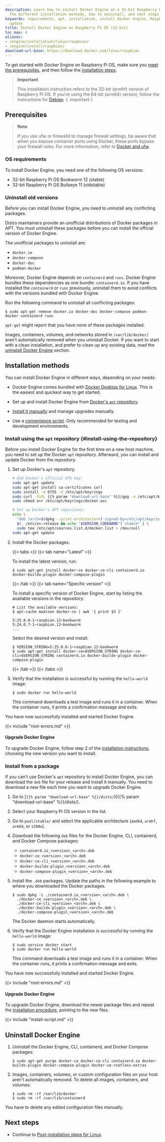 ```yaml
---
description: Learn how to install Docker Engine on a 32-bit Raspberry Pi OS system. These instructions cover
  the different installation methods, how to uninstall, and next steps.
keywords: requirements, apt, installation, install docker engine, Raspberry Pi OS, install, uninstall, upgrade,
  update
title: Install Docker Engine on Raspberry Pi OS (32-bit)
toc_max: 4
aliases:
- /engine/installation/linux/raspbian/
- /engine/install/raspbian/
download-url-base: https://download.docker.com/linux/raspbian
---
```


To get started with Docker Engine on Raspberry Pi OS, make sure you
[meet the prerequisites](#prerequisites), and then follow the
[installation steps](#installation-methods).

> **Important**
>
> This installation instruction refers to the 32-bit (armhf) version of
> Raspberry Pi OS. If you're using the 64-bit (arm64) version, follow the
> instructions for [Debian](debian.md).
{ .important }

## Prerequisites

> **Note**
>
> If you use ufw or firewalld to manage firewall settings, be aware that
> when you expose container ports using Docker, these ports bypass your
> firewall rules. For more information, refer to
> [Docker and ufw](../../network/packet-filtering-firewalls.md#docker-and-ufw).

### OS requirements

To install Docker Engine, you need one of the following OS versions:

- 32-bit Raspberry Pi OS Bookworm 12 (stable)
- 32-bit Raspberry Pi OS Bullseye 11 (oldstable)

### Uninstall old versions

Before you can install Docker Engine, you need to uninstall any conflicting packages.

Distro maintainers provide an unofficial distributions of Docker packages in
APT. You must uninstall these packages before you can install the official
version of Docker Engine.

The unofficial packages to uninstall are:

- `docker.io`
- `docker-compose`
- `docker-doc`
- `podman-docker`

Moreover, Docker Engine depends on `containerd` and `runc`. Docker Engine
bundles these dependencies as one bundle: `containerd.io`. If you have
installed the `containerd` or `runc` previously, uninstall them to avoid
conflicts with the versions bundled with Docker Engine.

Run the following command to uninstall all conflicting packages:

```console
$ sudo apt-get remove docker.io docker-doc docker-compose podman-docker containerd runc
```

`apt-get` might report that you have none of these packages installed.

Images, containers, volumes, and networks stored in `/var/lib/docker/` aren't
automatically removed when you uninstall Docker. If you want to start with a
clean installation, and prefer to clean up any existing data, read the
[uninstall Docker Engine](#uninstall-docker-engine) section.

## Installation methods

You can install Docker Engine in different ways, depending on your needs:

- Docker Engine comes bundled with
  [Docker Desktop for Linux](../../desktop/install/linux-install.md). This is
  the easiest and quickest way to get started.

- Set up and install Docker Engine from
  [Docker's `apt` repository](#install-using-the-repository).

- [Install it manually](#install-from-a-package) and manage upgrades manually.

- Use a [convenience script](#install-using-the-convenience-script). Only
  recommended for testing and development environments.

### Install using the `apt` repository {#install-using-the-repository}

Before you install Docker Engine for the first time on a new host machine, you
need to set up the Docker `apt` repository. Afterward, you can install and update
Docker from the repository.

1. Set up Docker's `apt` repository.

   ```bash
   # Add Docker's official GPG key:
   sudo apt-get update
   sudo apt-get install ca-certificates curl
   sudo install -m 0755 -d /etc/apt/keyrings
   sudo curl -fsSL {{% param "download-url-base" %}}/gpg -o /etc/apt/keyrings/docker.asc
   sudo chmod a+r /etc/apt/keyrings/docker.asc

   # Set up Docker's APT repository:
   echo \
     "deb [arch=$(dpkg --print-architecture) signed-by=/etc/apt/keyrings/docker.asc] {{% param "download-url-base" %}} \
     $(. /etc/os-release && echo "$VERSION_CODENAME") stable" | \
     sudo tee /etc/apt/sources.list.d/docker.list > /dev/null
   sudo apt-get update
   ```

2. Install the Docker packages.

   {{< tabs >}}
   {{< tab name="Latest" >}}

   To install the latest version, run:

   ```console
   $ sudo apt-get install docker-ce docker-ce-cli containerd.io docker-buildx-plugin docker-compose-plugin
   ```
  
   {{< /tab >}}
   {{< tab name="Specific version" >}}
  
   To install a specific version of Docker Engine, start by listing the
   available versions in the repository:

   ```console
   # List the available versions:
   $ apt-cache madison docker-ce | awk '{ print $3 }'

   5:25.0.0-1~raspbian.12~bookworm
   5:24.0.7-1~raspbian.12~bookworm
   ...
   ```

   Select the desired version and install:

   ```console
   $ VERSION_STRING=5:25.0.0-1~raspbian.12~bookworm
   $ sudo apt-get install docker-ce=$VERSION_STRING docker-ce-cli=$VERSION_STRING containerd.io docker-buildx-plugin docker-compose-plugin
   ```

   {{< /tab >}}
   {{< /tabs >}}

3. Verify that the installation is successful by running the `hello-world`
   image:

   ```console
   $ sudo docker run hello-world
   ```

   This command downloads a test image and runs it in a container. When the
   container runs, it prints a confirmation message and exits.

You have now successfully installed and started Docker Engine.

{{< include "root-errors.md" >}}

#### Upgrade Docker Engine

To upgrade Docker Engine, follow step 2 of the
[installation instructions](#install-using-the-repository),
choosing the new version you want to install.

### Install from a package

If you can't use Docker's `apt` repository to install Docker Engine, you can
download the `deb` file for your release and install it manually. You need to
download a new file each time you want to upgrade Docker Engine.

<!-- markdownlint-disable-next-line -->
1. Go to [`{{% param "download-url-base" %}}/dists/`]({{% param "download-url-base" %}}/dists/).

2. Select your Raspberry Pi OS version in the list.

3. Go to `pool/stable/` and select the applicable architecture (`amd64`,
   `armhf`, `arm64`, or `s390x`).

4. Download the following `deb` files for the Docker Engine, CLI, containerd,
   and Docker Compose packages:

   - `containerd.io_<version>_<arch>.deb`
   - `docker-ce_<version>_<arch>.deb`
   - `docker-ce-cli_<version>_<arch>.deb`
   - `docker-buildx-plugin_<version>_<arch>.deb`
   - `docker-compose-plugin_<version>_<arch>.deb`

5. Install the `.deb` packages. Update the paths in the following example to
   where you downloaded the Docker packages.

   ```console
   $ sudo dpkg -i ./containerd.io_<version>_<arch>.deb \
     ./docker-ce_<version>_<arch>.deb \
     ./docker-ce-cli_<version>_<arch>.deb \
     ./docker-buildx-plugin_<version>_<arch>.deb \
     ./docker-compose-plugin_<version>_<arch>.deb
   ```

   The Docker daemon starts automatically.

6. Verify that the Docker Engine installation is successful by running the
   `hello-world` image:

   ```console
   $ sudo service docker start
   $ sudo docker run hello-world
   ```

   This command downloads a test image and runs it in a container. When the
   container runs, it prints a confirmation message and exits.

You have now successfully installed and started Docker Engine.

{{< include "root-errors.md" >}}

#### Upgrade Docker Engine

To upgrade Docker Engine, download the newer package files and repeat the
[installation procedure](#install-from-a-package), pointing to the new files.

{{< include "install-script.md" >}}

## Uninstall Docker Engine

1.  Uninstall the Docker Engine, CLI, containerd, and Docker Compose packages:

    ```console
    $ sudo apt-get purge docker-ce docker-ce-cli containerd.io docker-buildx-plugin docker-compose-plugin docker-ce-rootless-extras
    ```

2.  Images, containers, volumes, or custom configuration files on your host
    aren't automatically removed. To delete all images, containers, and volumes:

    ```console
    $ sudo rm -rf /var/lib/docker
    $ sudo rm -rf /var/lib/containerd
    ```

You have to delete any edited configuration files manually.

## Next steps

- Continue to [Post-installation steps for Linux](linux-postinstall.md).
